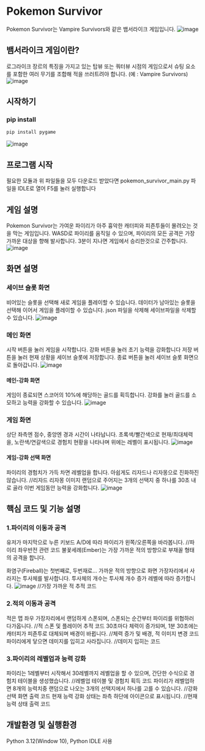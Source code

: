 # Pokemon Survivor
Pokemon Survivor는 Vampire Survivors와 같은 뱀서라이크 게임입니다.
![image](images/gameplay1.png)

## 뱀서라이크 게임이란?
로그라이크 장르의 특징을 가지고 있는 탑뷰 또는 쿼터뷰 시점의 게임으로서
슈팅 요소를 포함한 여러 무기를 조합해 적을 쓰러트려야 합니다. (예 : Vampire Survivors)
![image](images/vampire_survivors.png)

## 시작하기

### pip install

```python
pip install pygame
```
![image](images/.png)
## 프로그램 시작
필요한 모듈과 위 파일들을 모두 다운로드 받았다면
pokemon_survivor_main.py 파일을 IDLE로 열어 F5를 눌러 실행합니다

## 게임 설명
Pokemon Survivor는 가여운 파이리가 아주 흉악한 캐터피와 피죤투들이 몰려오는 것을 막는 게임입니다.
WASD로 파이리를 움직일 수 있으며, 파이리의 모든 공격은 가장 가까운 대상을 향해 발사합니다.
3분이 지나면 게임에서 승리한것으로 간주합니다.
![image](images/gameplay2.png)

## 화면 설명

### 세이브 슬롯 화면
비어있는 슬롯을 선택해 새로 게임을 플레이할 수 있습니다.
데이터가 남아있는 슬롯을 선택해 이어서 게임을 플레이할 수 있습니다.
json 파일을 삭제해 세이브파일을 삭제할 수 있습니다.
![image](images/save_slot_screen.png)

### 메인 화면
시작 버튼을 눌러 게임을 시작합니다.
강화 버튼을 눌러 초기 능력을 강화합니다
저장 버튼을 눌러 현재 상황을 세이브 슬롯에 저장합니다.
종료 버튼을 눌러 세이브 슬롯 화면으로 돌아갑니다.
![image](images/main_screen.png)

#### 메인-강화 화면
게임이 종료되면 스코어의 10%에 해당하는 골드를 획득합니다.
강화를 눌러 골드를 소모하고 능력을 강화할 수 있습니다.
![image](images/upgrade_screen.png)

### 게임 화면
상단 좌측엔 점수, 중앙엔 경과 시간이 나타납니다.
초록색/빨간색으로 현재/최대체력을, 노란색/연갈색으로 경험치 현황을 나타나며 위에는 레벨이 표시됩니다.
![image](images/score_time_health_exp.png)

#### 게임-강화 선택 화면
파이리의 경험치가 가득 차면 레벨업을 합니다.
아쉽게도 리자드나 리자몽으로 진화하진 않습니다.
//리자드 리자몽 이미지
랜덤으로 주어지는 3개의 선택지 중 하나를 30초 내로 골라 이번 게임동안 능력을 강화합니다.
![image](images/upgrade_select_screen.png)

## 핵심 코드 및 기능 설명

### 1.파이리의 이동과 공격
유저가 마지막으로 누른 키보드 A/D에 따라 파이리가 왼쪽/오른쪽을 바라봅니다.
//파이리 좌우반전 관련 코드
불꽃세례(Ember)는 가장 가까운 적의 방향으로 부채꼴 형태의 공격을 합니다.

화염구(Fireball)는 첫번째로, 두번재로... 가까운 적의 방향으로 화면 가장자리에서 사라지는 투사체를 발사합니다.
투사체의 개수는 투사체 개수 증가 레벨에 따라 증가합니다.
![image](images/fireball_implementation.png)
//가장 가까운 적 추적 코드

### 2.적의 이동과 공격
적은 맵 좌우 가장자리에서 랜덤하게 스폰되며, 스폰되는 순간부터 파이리를 위협하러 다가옵니다.
//적 스폰 및 플레이어 추적 코드
30초마다 체력이 증가되며, 1분 30초에는 캐터피가 피죤투로 대체되며 배경이 바뀝니다.
//체력 증가 및 배경, 적 이미지 변경 코드
파이리에게 닿으면 데미지를 입히고 사라집니다.
//데미지 입히는 코드

### 3.파이리의 레벨업과 능력 강화
파이리는 1레벨부터 시작해서 30레벨까지 레벨업을 할 수 있으며, 간단한 수식으로 경험치 테이블을 생성했습니다.
//레벨업 테이블 및 경험치 획득 코드
파이리가 레벨업하면 8개의 능력치중 랜덤으로 나오는 3개의 선택지에서 하나를 고를 수 있습니다.
//강화 선택 화면 출력 코드
현재 능력 강화 상태는 좌측 하단에 아이콘으로 표시됩니다.
//현재 능력 상태 출력 코드

## 개발환경 및 실행환경
Python 3.12(Window 10), Python IDLE 사용
